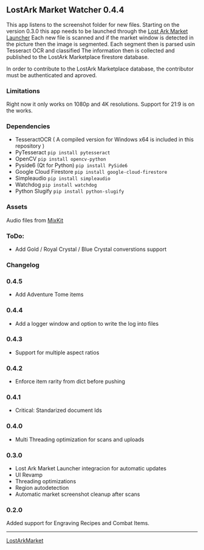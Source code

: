 ## LostArk Market Watcher 0.4.4
This app listens to the screenshot folder for new files.
Starting on the version 0.3.0 this app needs to be launched through the [Lost Ark Market Launcher](https://github.com/gogodr/LostArk-Market-Launcher)
Each new file is scanned and if the market window is detected in the picture then the image is segmented.
Each segment then is parsed usin Tesseract OCR and classified
The information then is collected and published to the LostArk Marketplace firestore database.

In order to contribute to the LostArk Marketplace database, the contributor must be authenticated and aproved. 

### Limitations
Right now it only works on 1080p and 4K resolutions. 
Support for 21:9 is on the works.

### Dependencies
- TesseractOCR ( A compiled version for Windows x64 is included in this repository )
- PyTesseract `pip install pytesseract`
- OpenCV `pip install opencv-python`
- Pyside6 (Qt for Python) `pip install PySide6`
- Google Cloud Firestore `pip install google-cloud-firestore`
- Simpleaudio `pip install simpleaudio`
- Watchdog `pip install watchdog`
- Python Slugify `pip install python-slugify`

### Assets
Audio files from [MixKit](https://mixkit.co/)

### ToDo:
- Add Gold / Royal Crystal / Blue Crystal converstions support

### Changelog
### 0.4.5
- Add Adventure Tome items

### 0.4.4
- Add a logger window and option to write the log into files

### 0.4.3
- Support for multiple aspect ratios

### 0.4.2
- Enforce item rarity from dict before pushing

### 0.4.1
- Critical: Standarized document Ids

### 0.4.0
- Multi Threading optimization for scans and uploads

### 0.3.0
- Lost Ark Market Launcher integracion for automatic updates
- UI Revamp
- Threading optimizations
- Region autodetection
- Automatic market screenshot cleanup after scans


### 0.2.0
Added support for Engraving Recipes and Combat Items.

---
[LostArkMarket](https://www.lostarkmarket.online)
